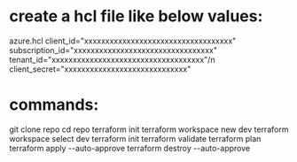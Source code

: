 create a hcl file like below values:
=====================================
azure.hcl
client_id="xxxxxxxxxxxxxxxxxxxxxxxxxxxxxxxxxxx"
subscription_id="xxxxxxxxxxxxxxxxxxxxxxxxxxxxxxxxx"
tenant_id="xxxxxxxxxxxxxxxxxxxxxxxxxxxxxxxxxxxx"/n
client_secret="xxxxxxxxxxxxxxxxxxxxxxxxxxxxx"


commands: 
==========
git clone repo 
cd repo
terraform init
terraform workspace new dev
terraform workspace select dev
terraform init
terraform validate
terraform plan
terraform apply --auto-approve 
terraform destroy --auto-approve

